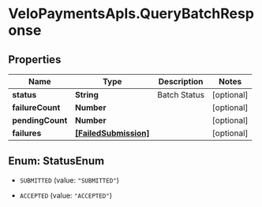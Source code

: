 # VeloPaymentsApIs.QueryBatchResponse

## Properties
Name | Type | Description | Notes
------------ | ------------- | ------------- | -------------
**status** | **String** | Batch Status | [optional] 
**failureCount** | **Number** |  | [optional] 
**pendingCount** | **Number** |  | [optional] 
**failures** | [**[FailedSubmission]**](FailedSubmission.md) |  | [optional] 


<a name="StatusEnum"></a>
## Enum: StatusEnum


* `SUBMITTED` (value: `"SUBMITTED"`)

* `ACCEPTED` (value: `"ACCEPTED"`)




